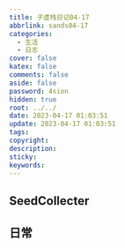 ```yaml
---
title: 子虚栈日记04-17
abbrlink: sands04-17
categories:
  - 生活
  - 日志
cover: false
katex: false
comments: false
aside: false
password: 4sion
hidden: true
root: ../../
date: 2023-04-17 01:03:51
update: 2023-04-17 01:03:51
tags:
copyright:
description:
sticky:
keywords:
---
```


## SeedCollecter


## 日常
